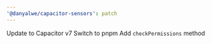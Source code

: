 ```yaml
---
'@danyalwe/capacitor-sensors': patch
---
```


Update to Capacitor v7
Switch to pnpm
Add `checkPermissions` method